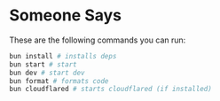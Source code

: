 # Someone Says

These are the following commands you can run:

```bash
bun install # installs deps
bun start # start
bun dev # start dev
bun format # formats code
bun cloudflared # starts cloudflared (if installed)
```
